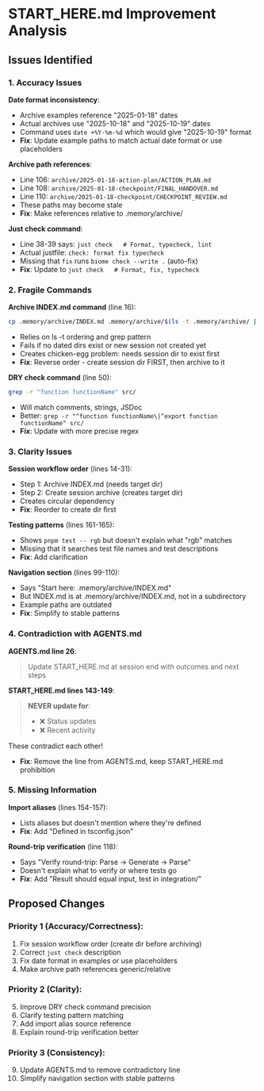 # START_HERE.md Improvement Analysis

## Issues Identified

### 1. Accuracy Issues

**Date format inconsistency**:
- Archive examples reference "2025-01-18" dates
- Actual archives use "2025-10-18" and "2025-10-19" dates
- Command uses `date +%Y-%m-%d` which would give "2025-10-19" format
- **Fix**: Update example paths to match actual date format or use placeholders

**Archive path references**:
- Line 106: `archive/2025-01-18-action-plan/ACTION_PLAN.md`
- Line 108: `archive/2025-01-18-checkpoint/FINAL_HANDOVER.md`
- Line 110: `archive/2025-01-18-checkpoint/CHECKPOINT_REVIEW.md`
- These paths may become stale
- **Fix**: Make references relative to .memory/archive/

**Just check command**:
- Line 38-39 says: `just check   # Format, typecheck, lint`
- Actual justfile: `check: format fix typecheck`
- Missing that `fix` runs `biome check --write .` (auto-fix)
- **Fix**: Update to `just check   # Format, fix, typecheck`

### 2. Fragile Commands

**Archive INDEX.md command** (line 16):
```bash
cp .memory/archive/INDEX.md .memory/archive/$(ls -t .memory/archive/ | grep -E '^[0-9]' | head -1)/INDEX_ARCHIVED.md
```
- Relies on ls -t ordering and grep pattern
- Fails if no dated dirs exist or new session not created yet
- Creates chicken-egg problem: needs session dir to exist first
- **Fix**: Reverse order - create session dir FIRST, then archive to it

**DRY check command** (line 50):
```bash
grep -r "function functionName" src/
```
- Will match comments, strings, JSDoc
- Better: `grep -r "^function functionName\|^export function functionName" src/`
- **Fix**: Update with more precise regex

### 3. Clarity Issues

**Session workflow order** (lines 14-31):
- Step 1: Archive INDEX.md (needs target dir)
- Step 2: Create session archive (creates target dir)
- Creates circular dependency
- **Fix**: Reorder to create dir first

**Testing patterns** (lines 161-165):
- Shows `pnpm test -- rgb` but doesn't explain what "rgb" matches
- Missing that it searches test file names and test descriptions
- **Fix**: Add clarification

**Navigation section** (lines 99-110):
- Says "Start here: .memory/archive/INDEX.md"
- But INDEX.md is at .memory/archive/INDEX.md, not in a subdirectory
- Example paths are outdated
- **Fix**: Simplify to stable patterns

### 4. Contradiction with AGENTS.md

**AGENTS.md line 26**:
> Update START_HERE.md at session end with outcomes and next steps

**START_HERE.md lines 143-149**:
> **NEVER update for**:
> - ❌ Status updates
> - ❌ Recent activity

These contradict each other!
- **Fix**: Remove the line from AGENTS.md, keep START_HERE.md prohibition

### 5. Missing Information

**Import aliases** (lines 154-157):
- Lists aliases but doesn't mention where they're defined
- **Fix**: Add "Defined in tsconfig.json"

**Round-trip verification** (line 118):
- Says "Verify round-trip: Parse → Generate → Parse"
- Doesn't explain what to verify or where tests go
- **Fix**: Add "Result should equal input, test in integration/"

## Proposed Changes

### Priority 1 (Accuracy/Correctness):
1. Fix session workflow order (create dir before archiving)
2. Correct `just check` description
3. Fix date format in examples or use placeholders
4. Make archive path references generic/relative

### Priority 2 (Clarity):
5. Improve DRY check command precision
6. Clarify testing pattern matching
7. Add import alias source reference
8. Explain round-trip verification better

### Priority 3 (Consistency):
9. Update AGENTS.md to remove contradictory line
10. Simplify navigation section with stable patterns
